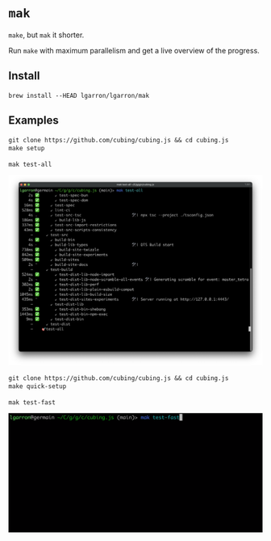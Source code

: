 # `mak`

`make`, but `mak` it shorter.

Run `make` with maximum parallelism and get a live overview of the progress.

## Install

```shell
brew install --HEAD lgarron/lgarron/mak
```

## Examples

```shell
git clone https://github.com/cubing/cubing.js && cd cubing.js
make setup

mak test-all
```
![`mak` in action](readme/screenshot.png)

```shell
git clone https://github.com/cubing/cubing.js && cd cubing.js
make quick-setup

mak test-fast
```

<img width="1267" alg="`mak` in action" src="readme/demo.gif">
